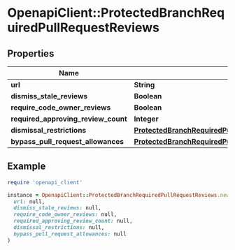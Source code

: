 # OpenapiClient::ProtectedBranchRequiredPullRequestReviews

## Properties

| Name | Type | Description | Notes |
| ---- | ---- | ----------- | ----- |
| **url** | **String** |  |  |
| **dismiss_stale_reviews** | **Boolean** |  | [optional] |
| **require_code_owner_reviews** | **Boolean** |  | [optional] |
| **required_approving_review_count** | **Integer** |  | [optional] |
| **dismissal_restrictions** | [**ProtectedBranchRequiredPullRequestReviewsDismissalRestrictions**](ProtectedBranchRequiredPullRequestReviewsDismissalRestrictions.md) |  | [optional] |
| **bypass_pull_request_allowances** | [**ProtectedBranchRequiredPullRequestReviewsBypassPullRequestAllowances**](ProtectedBranchRequiredPullRequestReviewsBypassPullRequestAllowances.md) |  | [optional] |

## Example

```ruby
require 'openapi_client'

instance = OpenapiClient::ProtectedBranchRequiredPullRequestReviews.new(
  url: null,
  dismiss_stale_reviews: null,
  require_code_owner_reviews: null,
  required_approving_review_count: null,
  dismissal_restrictions: null,
  bypass_pull_request_allowances: null
)
```


